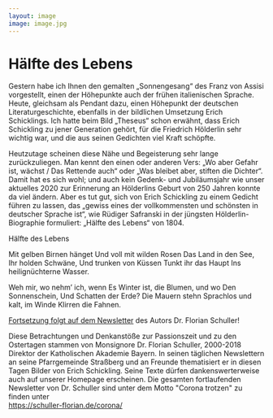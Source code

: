 ```yaml
---
layout: image
image: image.jpg
---
```


# Hälfte des Lebens
  
Gestern habe ich Ihnen den gemalten „Sonnengesang“ des Franz von Assisi vorgestellt, einen der Höhepunkte auch der frühen italienischen Sprache. Heute, gleichsam als Pendant dazu, einen Höhepunkt der deutschen Literaturgeschichte, ebenfalls in der bildlichen Umsetzung Erich Schicklings. Ich hatte beim Bild „Theseus“ schon erwähnt, dass Erich Schickling zu jener Generation gehört, für die Friedrich Hölderlin sehr wichtig war, und die aus seinen Gedichten viel Kraft schöpfte.

 

Heutzutage scheinen diese Nähe und Begeisterung sehr lange zurückzuliegen. Man kennt den einen oder anderen Vers: „Wo aber Gefahr ist, wächst / Das Rettende auch“ oder „Was bleibet aber, stiften die Dichter“. Damit hat es sich wohl; und auch kein Gedenk- und Jubiläumsjahr wie unser aktuelles 2020 zur Erinnerung an Hölderlins Geburt von 250 Jahren konnte da viel ändern. Aber es tut gut, sich von Erich Schickling zu einem Gedicht führen zu lassen, das „gewiss eines der vollkommensten und schönsten in deutscher Sprache ist“, wie Rüdiger Safranski in der jüngsten Hölderlin-Biographie formuliert: „Hälfte des Lebens“ von 1804.

 

Hälfte des Lebens

Mit gelben Birnen hänget
Und voll mit wilden Rosen
Das Land in den See,
Ihr holden Schwäne,
Und trunken von Küssen
Tunkt ihr das Haupt
Ins heilignüchterne Wasser.

Weh mir, wo nehm’ ich, wenn
Es Winter ist, die Blumen, und wo
Den Sonnenschein,
Und Schatten der Erde?
Die Mauern stehn
Sprachlos und kalt, im Winde
Klirren die Fahnen.


[Fortsetzung folgt auf dem Newsletter](https://schuller-florian.de/corona/2020/04/corona-trotzen-25/) des Autors Dr. Florian Schuller!


Diese Betrachtungen und Denkanstöße zur Passionszeit und zu den Ostertagen stammen von Monsignore Dr. Florian Schuller, 2000-2018 Direktor der Katholischen Akademie Bayern. In seinen täglichen Newslettern an seine Pfarrgemeinde Straßberg und an Freunde thematisiert er in diesen Tagen Bilder von Erich Schickling. Seine Texte dürfen dankenswerterweise auch auf unserer Homepage erscheinen. Die gesamten fortlaufenden Newsletter von Dr. Schuller sind unter dem Motto "Corona trotzen" zu finden unter   
https://schuller-florian.de/corona/
